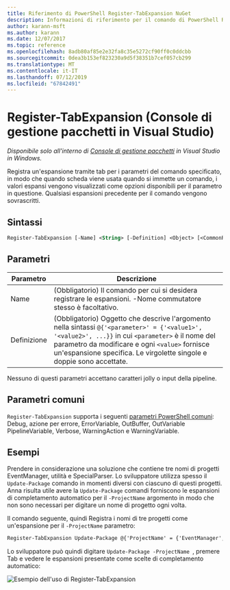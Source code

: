 ```yaml
---
title: Riferimento di PowerShell Register-TabExpansion NuGet
description: Informazioni di riferimento per il comando di PowerShell Register-TabExpansion nella Console di gestione pacchetti NuGet in Visual Studio.
author: karann-msft
ms.author: karann
ms.date: 12/07/2017
ms.topic: reference
ms.openlocfilehash: 8adb80af85e2e32fa8c35e5272cf90ff0c0ddcbb
ms.sourcegitcommit: 0dea3b153ef823230a9d5f38351b7cef057cb299
ms.translationtype: MT
ms.contentlocale: it-IT
ms.lasthandoff: 07/12/2019
ms.locfileid: "67842491"
---
```

# <a name="register-tabexpansion-package-manager-console-in-visual-studio"></a>Register-TabExpansion (Console di gestione pacchetti in Visual Studio)

*Disponibile solo all'interno di [Console di gestione pacchetti](package-manager-console.md) in Visual Studio in Windows.*

Registra un'espansione tramite tab per i parametri del comando specificato, in modo che quando scheda viene usata quando si immette un comando, i valori espansi vengono visualizzati come opzioni disponibili per il parametro in questione. Qualsiasi espansioni precedente per il comando vengono sovrascritti.

## <a name="syntax"></a>Sintassi

```ps
Register-TabExpansion [-Name] <String> [-Definition] <Object> [<CommonParameters>]
```

## <a name="parameters"></a>Parametri

| Parametro | Descrizione |
| --- | --- |
| Name | (Obbligatorio) Il comando per cui si desidera registrare le espansioni. -Nome commutatore stesso è facoltativo. |
| Definizione | (Obbligatorio) Oggetto che descrive l'argomento nella sintassi `@{'<parameter>' = {'<value1>', '<value2>', ...}}` in cui `<parameter>` è il nome del parametro da modificare e ogni `<value>` fornisce un'espansione specifica. Le virgolette singole e doppie sono accettate. |

Nessuno di questi parametri accettano caratteri jolly o input della pipeline.

## <a name="common-parameters"></a>Parametri comuni

`Register-TabExpansion` supporta i seguenti [parametri PowerShell comuni](http://go.microsoft.com/fwlink/?LinkID=113216): Debug, azione per errore, ErrorVariable, OutBuffer, OutVariable PipelineVariable, Verbose, WarningAction e WarningVariable.

## <a name="examples"></a>Esempi

Prendere in considerazione una soluzione che contiene tre nomi di progetti EventManager, utilità e SpecialParser. Lo sviluppatore utilizza spesso il `Update-Package` comando in momenti diversi con ciascuno di questi progetti. Anna risulta utile avere la `Update-Package` comandi forniscono le espansioni di completamento automatico per il `-ProjectName` argomento in modo che non sono necessari per digitare un nome di progetto ogni volta. 

Il comando seguente, quindi Registra i nomi di tre progetti come un'espansione per il `-ProjectName` parametro:

```ps
Register-TabExpansion Update-Package @{'ProjectName' = {'EventManager', 'Utilities', 'SpecialParser'}}    
```

Lo sviluppatore può quindi digitare `Update-Package -ProjectName `, premere Tab e vedere le espansioni presentate come scelte di completamento automatico:

![Esempio dell'uso di Register-TabExpansion](media/Register-TabExpansion-Example.png)
